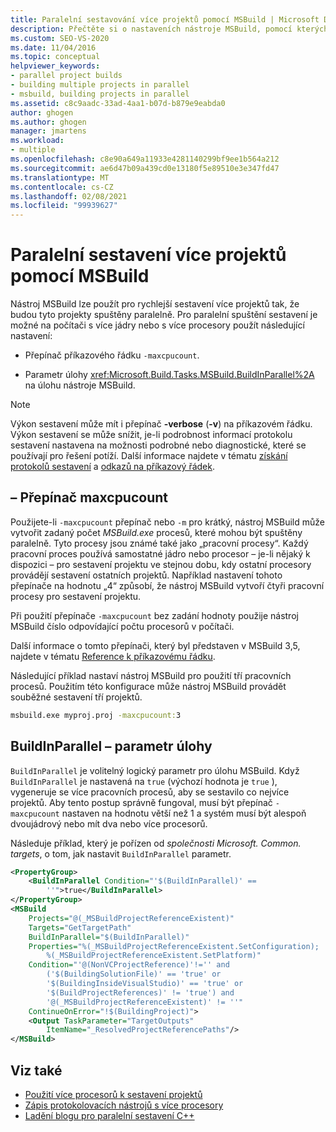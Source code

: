 ```yaml
---
title: Paralelní sestavování více projektů pomocí MSBuild | Microsoft Docs
description: Přečtěte si o nastaveních nástroje MSBuild, pomocí kterých můžete vytvářet více projektů rychleji spuštěním paralelně.
ms.custom: SEO-VS-2020
ms.date: 11/04/2016
ms.topic: conceptual
helpviewer_keywords:
- parallel project builds
- building multiple projects in parallel
- msbuild, building projects in parallel
ms.assetid: c8c9aadc-33ad-4aa1-b07d-b879e9eabda0
author: ghogen
ms.author: ghogen
manager: jmartens
ms.workload:
- multiple
ms.openlocfilehash: c8e90a649a11933e4281140299bf9ee1b564a212
ms.sourcegitcommit: ae6d47b09a439cd0e13180f5e89510e3e347fd47
ms.translationtype: MT
ms.contentlocale: cs-CZ
ms.lasthandoff: 02/08/2021
ms.locfileid: "99939627"
---
```

# <a name="build-multiple-projects-in-parallel-with-msbuild"></a>Paralelní sestavení více projektů pomocí MSBuild

Nástroj MSBuild lze použít pro rychlejší sestavení více projektů tak, že budou tyto projekty spuštěny paralelně. Pro paralelní spuštění sestavení je možné na počítači s více jádry nebo s více procesory použít následující nastavení:

- Přepínač příkazového řádku `-maxcpucount`.

- Parametr úlohy <xref:Microsoft.Build.Tasks.MSBuild.BuildInParallel%2A> na úlohu nástroje MSBuild.

> [!NOTE]
> Výkon sestavení může mít i přepínač **-verbose** (**-v**) na příkazovém řádku. Výkon sestavení se může snížit, je-li podrobnost informací protokolu sestavení nastavena na možnosti podrobné nebo diagnostické, které se používají pro řešení potíží. Další informace najdete v tématu [získání protokolů sestavení](../msbuild/obtaining-build-logs-with-msbuild.md) a [odkazů na příkazový řádek](../msbuild/msbuild-command-line-reference.md).

## <a name="-maxcpucount-switch"></a>– Přepínač maxcpucount

Použijete-li `-maxcpucount` přepínač nebo `-m` pro krátký, nástroj MSBuild může vytvořit zadaný počet *MSBuild.exe* procesů, které mohou být spuštěny paralelně. Tyto procesy jsou známé také jako „pracovní procesy“. Každý pracovní proces používá samostatné jádro nebo procesor – je-li nějaký k dispozici – pro sestavení projektu ve stejnou dobu, kdy ostatní procesory provádějí sestavení ostatních projektů. Například nastavení tohoto přepínače na hodnotu „4“ způsobí, že nástroj MSBuild vytvoří čtyři pracovní procesy pro sestavení projektu.

Při použití přepínače `-maxcpucount` bez zadání hodnoty použije nástroj MSBuild číslo odpovídající počtu procesorů v počítači.

Další informace o tomto přepínači, který byl představen v MSBuild 3,5, najdete v tématu [Reference k příkazovému řádku](../msbuild/msbuild-command-line-reference.md).

Následující příklad nastaví nástroj MSBuild pro použití tří pracovních procesů. Použitím této konfigurace může nástroj MSBuild provádět souběžné sestavení tří projektů.

```cmd
msbuild.exe myproj.proj -maxcpucount:3
```

## <a name="buildinparallel-task-parameter"></a>BuildInParallel – parametr úlohy

`BuildInParallel` je volitelný logický parametr pro úlohu MSBuild. Když `BuildInParallel` je nastavená na `true` (výchozí hodnota je `true` ), vygeneruje se více pracovních procesů, aby se sestavilo co nejvíce projektů. Aby tento postup správně fungoval, musí být přepínač `-maxcpucount` nastaven na hodnotu větší než 1 a systém musí být alespoň dvoujádrový nebo mít dva nebo více procesorů.

Následuje příklad, který je pořízen od *společnosti Microsoft. Common. targets*, o tom, jak nastavit `BuildInParallel` parametr.

```xml
<PropertyGroup>
    <BuildInParallel Condition="'$(BuildInParallel)' ==
        ''">true</BuildInParallel>
</PropertyGroup>
<MSBuild
    Projects="@(_MSBuildProjectReferenceExistent)"
    Targets="GetTargetPath"
    BuildInParallel="$(BuildInParallel)"
    Properties="%(_MSBuildProjectReferenceExistent.SetConfiguration);
        %(_MSBuildProjectReferenceExistent.SetPlatform)"
    Condition="'@(NonVCProjectReference)'!='' and
        ('$(BuildingSolutionFile)' == 'true' or
        '$(BuildingInsideVisualStudio)' == 'true' or
        '$(BuildProjectReferences)' != 'true') and
        '@(_MSBuildProjectReferenceExistent)' != ''"
    ContinueOnError="!$(BuildingProject)">
    <Output TaskParameter="TargetOutputs"
        ItemName="_ResolvedProjectReferencePaths"/>
</MSBuild>
```

## <a name="see-also"></a>Viz také

- [Použití více procesorů k sestavení projektů](../msbuild/using-multiple-processors-to-build-projects.md)
- [Zápis protokolovacích nástrojů s více procesory](../msbuild/writing-multi-processor-aware-loggers.md)
- [Ladění blogu pro paralelní sestavení C++](https://devblogs.microsoft.com/visualstudio/tuning-c-build-parallelism-in-vs2010/)
